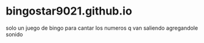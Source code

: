 # bingostar9021.github.io
solo un juego de bingo para cantar los numeros q van saliendo agregandole sonido 
